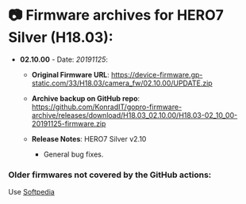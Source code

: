 # 📷 Firmware archives for HERO7 Silver (H18.03):

- **02.10.00** - Date: *20191125*:
	- **Original Firmware URL**: https://device-firmware.gp-static.com/33/H18.03/camera_fw/02.10.00/UPDATE.zip
	- **Archive backup on GitHub repo**: https://github.com/KonradIT/gopro-firmware-archive/releases/download/H18.03_02.10.00/H18.03-02_10_00-20191125-firmware.zip
	- **Release Notes**:
	HERO7 Silver v2.10
	
	  * General bug fixes. 
	
	
### Older firmwares not covered by the GitHub actions:

Use [Softpedia](https://drivers.softpedia.com/dyn-search.php?search_term=Hero7&p_category=2)